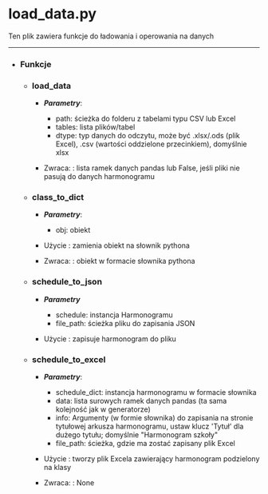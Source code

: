 # load_data.py

Ten plik zawiera funkcje do ładowania i operowania na danych

---

* ### Funkcje
  * ### load_data
      * ***Parametry***:
          * path: ścieżka do folderu z tabelami typu CSV lub Excel
          * tables: lista plików/tabel
          * dtype: typ danych do odczytu, może być .xlsx/.ods (plik Excel), .csv (wartości oddzielone przecinkiem), domyślnie xlsx

      * Zwraca:
      : lista ramek danych pandas lub False, jeśli pliki nie pasują do danych harmonogramu
  
  * ### class_to_dict
      * ***Parametry***:
          * obj: obiekt
      
      * Użycie
      : zamienia obiekt na słownik pythona

      * Zwraca:
      : obiekt w formacie słownika pythona
  
  * ### schedule_to_json
     * ***Parametry*** 
        * schedule: instancja Harmonogramu
        * file_path: ścieżka pliku do zapisania JSON
     
     * Użycie
     : zapisuje harmonogram do pliku   
  
  * ### schedule_to_excel
      * ***Parametry***:
          * schedule_dict: instancja harmonogramu w formacie słownika
          * data: lista surowych ramek danych pandas (ta sama kolejność jak w generatorze)
          * info: Argumenty (w formie słownika) do zapisania na stronie tytułowej arkusza harmonogramu,
            ustaw klucz 'Tytuł' dla dużego tytułu; domyślnie "Harmonogram szkoły"
          * file_path: ścieżka, gdzie ma zostać zapisany plik Excel
      
      * Użycie
      : tworzy plik Excela zawierający harmonogram podzielony na klasy

      * Zwraca:
      : None
